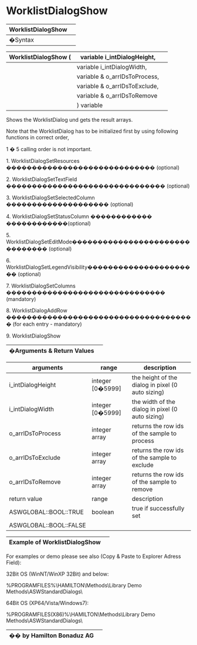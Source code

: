 # WorklistDialogShow

| WorklistDialogShow |   |
| ------------------ | - |
| �Syntax            |   |

| WorklistDialogShow ( | variable i\_intDialogHeight,   |   |
| -------------------- | ------------------------------ | - |
|                      | variable i\_intDialogWidth,    |   |
|                      | variable & o\_arrIDsToProcess, |   |
|                      | variable & o\_arrIDsToExclude, |   |
|                      | variable & o\_arrIDsToRemove   |   |
|                      | ) variable                     |   |

Shows the WorklistDialog und gets the result arrays.



Note that the WorklistDialog has to be initialized first by using following functions in correct order,

1 � 5 calling order is not important.

1\.       WorklistDialogSetResources ����������������������������� (optional)

2\.       WorklistDialogSetTextField ������������������������������� (optional)

3\.       WorklistDialogSetSelectedColumn �������������������� (optional)

4\.       WorklistDialogSetStatusColumn ������������ ������������(optional)

5\.       WorklistDialogSetEditMode������������������������������� (optional)

6\.       WorklistDialogSetLegendVisibility���������������������� (optional)

7\.       WorklistDialogSetColumns ������������������������������� (mandatory)

8\.       WorklistDialogAddRow ������������������������������������� (for each entry - mandatory)

9\.       WorklistDialogShow

| �Arguments & Return Values |   |
| -------------------------- | - |

| arguments              | range             | description                                       |
| ---------------------- | ----------------- | ------------------------------------------------- |
| i\_intDialogHeight     | integer \[0�5999] | the height of the dialog in pixel (0 auto sizing) |
| i\_intDialogWidth      | integer \[0�5999] | the width of the dialog in pixel (0 auto sizing)  |
| o\_arrIDsToProcess     | integer array     | returns the row ids of the sample to process      |
| o\_arrIDsToExclude     | integer array     | returns the row ids of the sample to exclude      |
| o\_arrIDsToRemove      | integer array     | returns the row ids of the sample to remove       |
| return value           | range             | description                                       |
| ASWGLOBAL::BOOL::TRUE  | boolean           | true if successfully set                          |
| ASWGLOBAL::BOOL::FALSE |                   |                                                   |

| Example of WorklistDialogShow |   |
| ----------------------------- | - |

For examples or demo please see also (Copy & Paste to Explorer Adress Field):

32Bit OS (WinNT/WinXP 32Bit) and below:

%PROGRAMFILES%\HAMILTON\Methods\Library Demo Methods\ASWStandardDialogs\\

64Bit OS (XP64/Vista/Windows7):

%PROGRAMFILES(X86)%\HAMILTON\Methods\Library Demo Methods\ASWStandardDialogs\\

| �� by Hamilton Bonaduz AG |   |
| ------------------------- | - |
